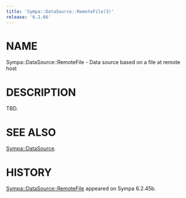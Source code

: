 ```yaml
---
title: 'Sympa::DataSource::RemoteFile(3)'
release: '6.2.66'
---
```


# NAME

Sympa::DataSource::RemoteFile - Data source based on a file at remote host

# DESCRIPTION

TBD.

# SEE ALSO

[Sympa::DataSource](./Sympa-DataSource.3.md).

# HISTORY

[Sympa::DataSource::RemoteFile](./Sympa-DataSource-RemoteFile.3.md) appeared on Sympa 6.2.45b.
